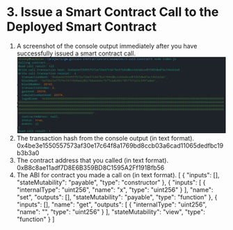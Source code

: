# 3. Issue a Smart Contract Call to the Deployed Smart Contract


1. A screenshot of the console output immediately after you have successfully issued a smart contract call.
![call](https://github.com/skinnynoizze/nervosbounty/blob/main/smartcontractcall.png)
2. The transaction hash from the console output (in text format).
0x4be3e1550557573af30e17c64f8a1769bd8ccb03a6cad11065dedfbc19b3b3a0
3. The contract address that you called (in text format).
0xB8c8ae11adf7D8E6B359BD8C1595A2Ff191Bfb56
4. The ABI for contract you made a call on (in text format).
[
    {
      "inputs": [],
      "stateMutability": "payable",
      "type": "constructor"
    },
    { 
      "inputs": [
        {
          "internalType": "uint256",
          "name": "x",
          "type": "uint256"
        }
      ],
      "name": "set",
      "outputs": [],
      "stateMutability": "payable",
      "type": "function"
    },
    { 
      "inputs": [],
      "name": "get",
      "outputs": [
        {
          "internalType": "uint256",
          "name": "",
          "type": "uint256"
        }
      ],
      "stateMutability": "view",
      "type": "function"
    }
]
